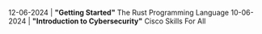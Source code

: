 12-06-2024 | **"Getting Started"** The Rust Programming Language
10-06-2024 | **"Introduction to Cybersecurity"** Cisco Skills For All
